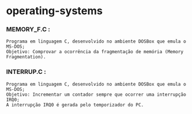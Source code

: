 # operating-systems

### MEMORY_F.C :
    Programa em linguagem C, desenvolvido no ambiente DOSBox que emula o MS-DOS;
    Objetivo: Comprovar a ocorrência da fragmentação de memória (Memory Fragmentation).

### INTERRUP.C :
    Programa em linguagem C, desenvolvido no ambiente DOSBox que emula o MS-DOS;
    Objetivo: Incrementar um contador sempre que ocorrer uma interrupção IRQ0;
    A interrupção IRQ0 é gerada pelo temporizador do PC.
 
